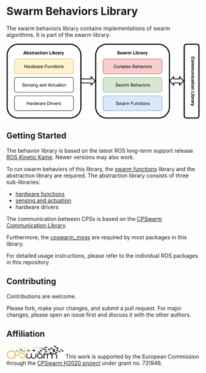 # Swarm Behaviors Library

The swarm behaviors library contains implementations of swarm algorithms. It is part of the swarm library.

![Behavior Library Structure](library_structure.png)

## Getting Started
The behavior library is based on the latest ROS long-term support release [ROS Kinetic Kame](https://wiki.ros.org/kinetic/). Newer versions may also work.

To run swarm behaviors of this library, the [swarm functions](https://github.com/cpswarm/swarm_functions) library and the abstraction library are required. The abstraction library consists of three sub-libraries:
* [hardware functions](https://github.com/cpswarm/hardware_functions)
* [sensing and actuation](https://github.com/cpswarm/sensing_actuation)
* hardware drivers

The communication between CPSs is based on the [CPSwarm Communication Library](https://github.com/cpswarm/swarmio).

Furthermore, the [cpswarm_msgs](https://github.com/cpswarm/cpswarm_msgs/) are required by most packages in this library.

For detailed usage instructions, please refer to the individual ROS packages in this repository.

## Contributing
Contributions are welcome. 

Please fork, make your changes, and submit a pull request. For major changes, please open an issue first and discuss it with the other authors.

## Affiliation
![CPSwarm](https://github.com/cpswarm/template/raw/master/cpswarm.png)
This work is supported by the European Commission through the [CPSwarm H2020 project](https://cpswarm.eu) under grant no. 731946.
